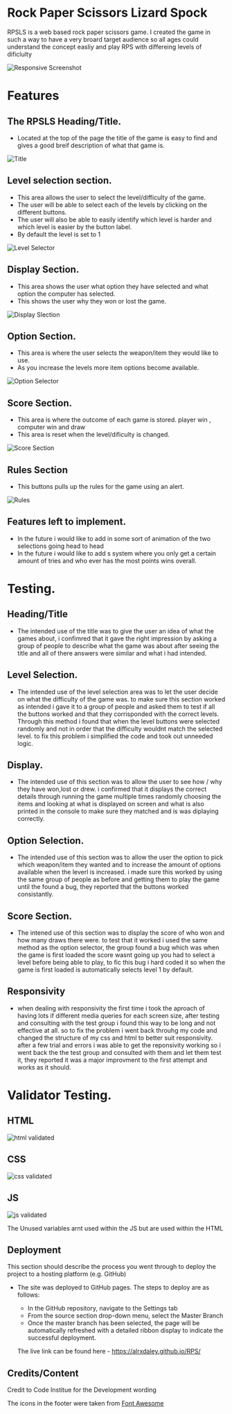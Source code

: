 # Rock Paper Scissors Lizard Spock

RPSLS is a web based rock paper scissors game. I created the game in such a way to have a very broard target audience so all ages could understand the concept easliy and play RPS with differeing levels of dificlulty

![Responsive Screenshot](assets/Images/responsivity.png)

# Features

## The RPSLS Heading/Title.
- Located at the top of the page the title of the game is easy to find and gives a good breif description of what that game is.

![Title](assets/Images/title.png)

## Level selection section.
- This area allows the user to select the level/difficulty of the game.
- The user will be able to select each of the levels by clicking on the different buttons.
- The user will also be able to easily identify which level is harder and which level is easier by the button label.
- By default the level is set to 1

![Level Selector](assets/Images/levelSelect.png)

## Display Section.
- This area shows the user what option they have selected and what option the computer has selected.
- This shows the user why they won or lost the game.

![Display Slection](assets/Images/choiceDisplay.png)

## Option Section.
- This area is where the user selects the weapon/item they would like to use.
- As you increase the levels more item options become available.

![Option Selector](assets/Images/optionSelector.png)

## Score Section.
- This area is where the outcome of each game is stored. player win , computer win and draw
- This area is reset when the level/dificulty is changed.

![Score Section](assets/Images/scoreDisplay.png)

## Rules Section
- This buttons pulls up the rules for the game using an alert.

![Rules](assets/Images/rules.png)

## Features left to implement.
- In the future i would like to add in some sort of animation of the two selections going head to head
- In the future i would like to add s system where you only get a certain amount of tries and who ever has the most points wins overall.

# Testing.

## Heading/Title
- The intended use of the title was to give the user an idea of what the games about, i confimred that it gave the right impression by asking a group of people to describe what the game was about after seeing the title and all of there answers were similar and what i had intended.

## Level Selection.
- The intended use of the level selection area was to let the user decide on what the difficulty of the game was. to make sure this section worked as intended i gave it to a group of people and asked them to test if all the buttons worked and that they corrisponded with the correct levels. Through this method i found that when the level buttons were selected randomly and not in order that the difficulty wouldnt match the selected level. to fix this problem i simplified the code and took out unneeded logic.

## Display.
- The intended use of this section was to allow the user to see how / why they have won,lost or drew. i confirmed that it displays the correct details through running the game multiple times randomly choosing the items and looking at what is displayed on screen and what is also printed in the console to make sure they matched and is was diplaying correctly.

## Option Selection.
- The intended use of this section was to allow the user the option to pick which weapon/item they wanted and to increase the amount of options available when the leverl is increased. i made sure this worked by using the same group of people as before and getting them to play the game until the found a bug, they reported that the buttons worked consistantly.

## Score Section.
- The intened use of this section was to display the score of who won and how many draws there were. to test that it worked i used the same method as the option selector, the group found a bug which was when the game is first loaded the score wasnt going up you had to select a level before being able to play, to fic this bug i hard coded it so when the game is first loaded is automatically selects level 1 by default.

## Responsivity
- when dealing with responsivity the first time i took the aproach of having lots if different media queries for each screen size, after testing and consulting with the test group i found this way to be long and not effective at all. so to fix the problem i went back throuhg my code and changed the structure of my css and html to better suit responsivity. after a few trial and errors i was able to get the reponsivity working so i went back the the test group and consulted with them and let them test it, they reported it was a major improvment to the first attempt and works as it should.

# Validator Testing.

## HTML
![html validated](assets/Images/htmlVal.png)

## CSS
![css validated](assets/Images/cssVal.png)

## JS
![js validated](assets/Images/jsVal.png)

The Unused variables arnt used within the JS but are used within the HTML

## Deployment

This section should describe the process you went through to deploy the project to a hosting platform (e.g. GitHub) 

- The site was deployed to GitHub pages. The steps to deploy are as follows: 
  - In the GitHub repository, navigate to the Settings tab 
  - From the source section drop-down menu, select the Master Branch
  - Once the master branch has been selected, the page will be automatically refreshed with a detailed ribbon display to indicate the successful deployment.

  The live link can be found here - https://alrxdaley.github.io/RPS/

## Credits/Content
  Credit to Code Institue for the Development wording

  The icons in the footer were taken from [Font Awesome](https://fontawesome.com/)




